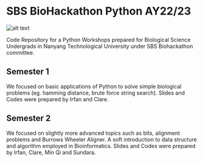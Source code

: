 # SBS BioHackathon Python AY22/23

![alt text](https://github.com/micro-irfan/SBSBiohackathon/misc/img.jpeg)

Code Repository for a Python Workshops prepared for Biological Science Undergrads in Nanyang Technological University under SBS Biohackathon committee. 

Semester 1
----------
We focused on basic applications of Python to solve simple biological problems (eg. hamming distance, brute force string search). Slides and Codes were prepared by Irfan and Clare. 

Semester 2
----------
We focused on slightly more advanced topics such as bits, alignment problems and Burrows Wheeler Aligner. A soft introduction to data structure and algorithm employed in Bioinformatics. Slides and Codes were prepared by Irfan, Clare, Min Qi and Sundara. 
